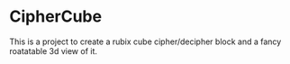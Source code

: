 # CipherCube
This is a project to create a rubix cube cipher/decipher block and a fancy roatatable 3d view of it.

